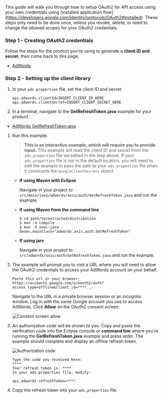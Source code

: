 This guide will walk you through how to setup OAuth2 for API access using your
own credentials using [installed application flow]
(https://developers.google.com/identity/protocols/OAuth2#installed). These steps
only need to be done once, unless you revoke, delete, or need to change the
allowed scopes for your OAuth2 credentials.

### Step 1 - Creating OAuth2 credentials

Follow the steps for the product you're using to generate a
**client ID and secret**, then come back to this page.

* [AdWords](https://developers.google.com/adwords/api/docs/guides/authentication#installed)

### Step 2 - Setting up the client library

1.  In your `ads.properties` file, set the client ID and secret.

    ```
    api.adwords.clientId=INSERT_CLIENT_ID_HERE
    api.adwords.clientSecret=INSERT_CLIENT_SECRET_HERE
    ```

1.  In a terminal, navigate to the **GetRefreshToken.java** example for your
    product.

   * [AdWords GetRefreshToken.java](https://github.com/googleads/googleads-java-lib/blob/master/examples/adwords_axis/src/main/java/adwords/axis/auth/GetRefreshToken.java)

1.  Run this example.

    >   **This is an interactive example, which will require you to provide
        input.** This example will read the client ID and secret from the
        `ads.properties` file we edited in the step above. If your
        `ads.properties` file is not in the default location, you will need to
        edit the example to pass the path to your `ads.properties` file when it
        constructs the `GoogleClientSecrets` object.

    *   **If using Maven with Eclipse**

        Navigate in your project to
        `src/main/java/adwords/axis/auth/GetRefreshToken.java`
        and run the example.

    *   **If using Maven from the command line**

        ```
        $ cd path/to/extracted/distribution
        $ mvn -X compile
        $ mvn -X exec:java -Dexec.mainClass="adwords.axis.auth.GetRefreshToken"
        ```

    *   **If using jars**

        Navigate in your project to `src/adwords/axis/auth/GetRefreshToken.java`
        and run the example.

1.  The example will prompt you to visit a URL where you will need to allow the
    OAuth2 credentials to access your AdWords account on your behalf.

    ```
    Paste this url in your browser:
    https://accounts.google.com/o/oauth2/auth?access_type=offline&client_id=****...
    ```

    Navigate to the URL in a private browser session or an incognito window. Log
    in with the same Google account you use to access AdWords. Click
    **Allow** on the OAuth2 consent screen.

    ![Consent screen allow](https://developers.google.com/ads/images/oauth2-consent-allow.png)

1.  An authorization code will be shown to you. Copy and paste the verification
    code into the Eclipse console or **command line** where you're running the
    **GetRefreshToken.java** example and press enter. The example should
    complete and display an offline refresh token.

    ![Authorization code](https://developers.google.com/ads/images/oauth2-authorization-code.png)

    ```
    Type the code you received here:
    ****
    Your refresh token is: ****
    In your ads.properties file, modify:

    api.adwords.refreshToken=****
    ```

1.  Copy the refresh token into your `ads.properties` file.
